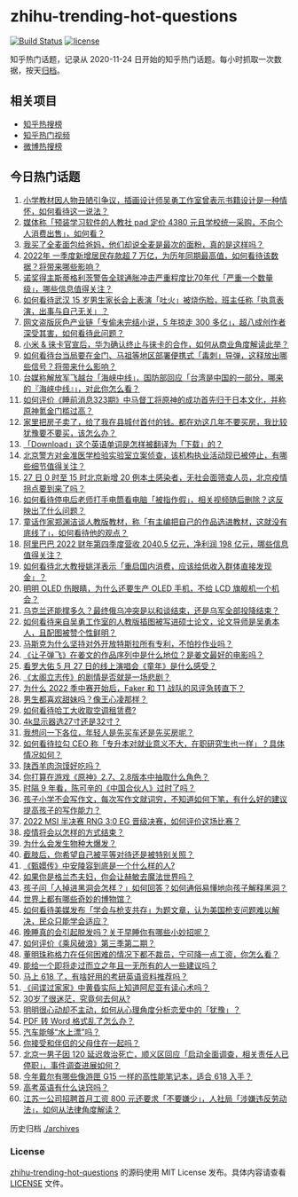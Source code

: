 # zhihu-trending-hot-questions

[![Build Status](https://github.com/justjavac/zhihu-trending-hot-questions/workflows/ci/badge.svg?branch=master)](https://github.com/justjavac/zhihu-trending-hot-questions/actions)
[![license](https://img.shields.io/github/license/justjavac/zhihu-trending-hot-questions)](https://github.com/justjavac/zhihu-trending-hot-questions/blob/master/LICENSE)

知乎热门话题，记录从 2020-11-24 日开始的知乎热门话题。每小时抓取一次数据，按天[归档](./archives)。

## 相关项目

- [知乎热搜榜](https://github.com/justjavac/zhihu-trending-top-search)
- [知乎热门视频](https://github.com/justjavac/zhihu-trending-hot-video)
- [微博热搜榜](https://github.com/justjavac/weibo-trending-hot-search)

## 今日热门话题

<!-- BEGIN -->
<!-- 最后更新时间 Sat May 28 2022 01:27:56 GMT+0800 (China Standard Time) -->

1. [小学教材因人物丑陋引争议，插画设计师吴勇工作室曾表示书籍设计是一种情怀，如何看待这一说法？](https://www.zhihu.com/question/534786438)
1. [媒体称「预装学习软件的人教社 pad 定价 4380 元且学校统一采购，不向个人消费出售」，如何看？](https://www.zhihu.com/question/534798004)
1. [我买了全麦面包给爸妈，他们却说全麦是最次的面粉，真的是这样吗？](https://www.zhihu.com/question/511395551)
1. [2022年 一季度新增居民存款超 7 万亿，为历年同期最高值，如何看待该数据？将带来哪些影响？](https://www.zhihu.com/question/534768011)
1. [诺奖得主斯蒂格利茨警告全球通胀冲击严重程度比70年代「严重一个数量级」，哪些信息值得关注？](https://www.zhihu.com/question/534309190)
1. [如何看待武汉 15 岁男生家长会上表演「吐火」被烧伤脸，班主任称「执意表演，出事与自己无关」？](https://www.zhihu.com/question/534614822)
1. [网文盗版灰色产业链「专偷未完结小说，5 年掠走 300 多亿」，超八成创作者深受其害，如何看待此问题？](https://www.zhihu.com/question/534727309)
1. [小米 & 徕卡官宣后，华为确认终止与徕卡的合作，如何从商业角度解读此举？](https://www.zhihu.com/question/534212079)
1. [如何看待台当局要在金门、马祖等地区部署便携式「毒刺」导弹，这释放出哪些信号？将带来什么影响？](https://www.zhihu.com/question/534656626)
1. [台媒称解放军飞越台「海峡中线」，国防部回应「台湾是中国的一部分，哪来的『海峡中线』」，对此你怎么看？](https://www.zhihu.com/question/534708516)
1. [如何评价《睡前消息323期》中马督工将原神的成功首先归于日本文化，并称原神氪金门槛过高？](https://www.zhihu.com/question/534616842)
1. [家里把房子卖了，给了我在县城付首付的钱。都在劝这几年不要买房，我比较犹豫要不要买，该怎么办？](https://www.zhihu.com/question/534765564)
1. [「Download」这个英语单词是怎样被翻译为「下载」的？](https://www.zhihu.com/question/323037730)
1. [北京警方对金准医学检验实验室立案侦查，该机构执业活动现已被停止，有哪些细节值得关注？](https://www.zhihu.com/question/534783887)
1. [27 日 0 时至 15 时北京新增 20 例本土感染者，无社会面筛查人员，北京疫情拐点要到来了吗？](https://www.zhihu.com/question/534838255)
1. [如何看待停电后老师打手电筒看电脑「被指作假」，相关视频随后删除？这反映出了什么问题？](https://www.zhihu.com/question/534792208)
1. [童话作家郑渊洁谈人教版教材，称「有主编把自己的作品选进教材，这就没有底线了」，如何看待他的观点？](https://www.zhihu.com/question/534836942)
1. [阿里巴巴 2022 财年第四季度营收 2040.5 亿元，净利润 198 亿元，哪些信息值得关注？](https://www.zhihu.com/question/534696357)
1. [如何看待北大教授姚洋表示「重启国内消费，应该给低收入群体直接发现金」？](https://www.zhihu.com/question/534790531)
1. [明明 OLED 伤眼睛，为什么还要生产 OLED 手机，不给 LCD 旗舰机一个机会？](https://www.zhihu.com/question/399029196)
1. [乌克兰还能撑多久？最终俄乌冲突是以和谈结束，还是乌军全部投降结束？](https://www.zhihu.com/question/534697675)
1. [如何看待来自吴勇工作室的人教版插图被写进硕士论文，论文导师是吴勇本人，且配图被赞个性鲜明？](https://www.zhihu.com/question/534798528)
1. [马斯克为什么坚持对外开放特斯拉所有专利，不怕抄作业吗？](https://www.zhihu.com/question/534227528)
1. [《让子弹飞》在姜文的作品序列中是什么地位？是姜文最好的电影吗？](https://www.zhihu.com/question/484223229)
1. [看罗大佑 5 月 27 日的线上演唱会《童年》是什么感受？](https://www.zhihu.com/question/534851124)
1. [《太阁立志传》的剧情是否就是一场悲剧？](https://www.zhihu.com/question/534686766)
1. [为什么 2022 季中赛开始后，Faker 和 T1 战队的风评急转直下？](https://www.zhihu.com/question/533164884)
1. [男生都喜欢甜妹吗？像王心凌那样？](https://www.zhihu.com/question/534157828)
1. [如何看待哈工大收取空调租赁费?](https://www.zhihu.com/question/534799630)
1. [4k显示器选27寸还是32寸？](https://www.zhihu.com/question/486365699)
1. [我想问一下各位，年轻人是先买车还是先买房呢？](https://www.zhihu.com/question/372042218)
1. [如何看待拉勾 CEO 称「专升本对就业意义不大，在职研究生也一样」？具体情况如何？](https://www.zhihu.com/question/534662484)
1. [陕西羊肉泡馍好吃吗？](https://www.zhihu.com/question/33043709)
1. [你打算在游戏《原神》2.7、2.8版本中抽取什么角色？](https://www.zhihu.com/question/527421525)
1. [时隔 9 年看，陈可辛的《中国合伙人》过时了吗？](https://www.zhihu.com/question/534727108)
1. [孩子小学不会写作文，每次写作文就词穷，不知道如何下笔，有什么好的建议提高孩子的写作能力？](https://www.zhihu.com/question/530679587)
1. [2022 MSI 半决赛 RNG 3:0 EG 晋级决赛，如何评价这场比赛？](https://www.zhihu.com/question/534820666)
1. [疫情将会以怎样的方式结束？](https://www.zhihu.com/question/495600455)
1. [为什么会发生物种大爆发？](https://www.zhihu.com/question/532951865)
1. [截肢后，你希望自己被平等对待还是被特别关照？](https://www.zhihu.com/question/534771335)
1. [《甄嬛传》中安陵容到底是一个什么样的人?](https://www.zhihu.com/question/266870487)
1. [如果你是格兰杰夫妇，你会让赫敏去魔法世界吗？](https://www.zhihu.com/question/496435047)
1. [孩子问「人掉进黑洞会怎样？」如何回答？如何通俗易懂地向孩子解释黑洞？](https://www.zhihu.com/question/532630759)
1. [世界上都有哪些奇妙的博物馆？](https://www.zhihu.com/question/510435698)
1. [如何看待美媒发布「学会与枪支共存」为题文章，认为美国枪支问题难以解决，民众只能学会适应？](https://www.zhihu.com/question/534817378)
1. [晚睡真的会引起脱发吗？关于早睡你有哪些小妙招呢？](https://www.zhihu.com/question/534645129)
1. [如何评价《乘风破浪》第三季第二期？](https://www.zhihu.com/question/534598720)
1. [董明珠称格力在任何困难的情况下都不裁员，宁可降一点工资，你怎么看？](https://www.zhihu.com/question/534660298)
1. [能给一个即将走过而立之年且一无所有的人一些建议吗？](https://www.zhihu.com/question/534806173)
1. [马上 618 了，有啥好用的考研英语资料推荐吗？](https://www.zhihu.com/question/531410536)
1. [《间谍过家家》中黄昏实际上知道阿尼亚有读心术吗？](https://www.zhihu.com/question/534428752)
1. [30岁了很迷茫，究竟何去何从?](https://www.zhihu.com/question/534766032)
1. [明明很心动却不主动，如何从心理角度分析恋爱中的「犹豫」？](https://www.zhihu.com/question/532118095)
1. [PDF 转 Word 格式乱了怎么办？](https://www.zhihu.com/question/388150928)
1. [汽车能够“水上漂”吗？](https://www.zhihu.com/question/534651190)
1. [你接受和伴侣的父母住在一起吗？](https://www.zhihu.com/question/534636645)
1. [北京一男子因 120 延迟救治死亡，顺义区回应「启动全面调查，相关责任人已停职」，事件调查进展如何？](https://www.zhihu.com/question/534774290)
1. [今年戴尔有哪些像游匣 G15 一样的高性能笔记本，适合 618 入手？](https://www.zhihu.com/question/533529512)
1. [高考英语有什么诀窍吗？](https://www.zhihu.com/question/368510262)
1. [江苏一公司招聘首月工资 800 元还要求「不要嫌少」，人社局「涉嫌违反劳动法」，如何从法律角度解读？](https://www.zhihu.com/question/534706502)

<!-- END -->

历史归档 [./archives](./archives)

### License

[zhihu-trending-hot-questions](https://github.com/justjavac/zhihu-trending-hot-questions)
的源码使用 MIT License 发布。具体内容请查看 [LICENSE](./LICENSE) 文件。
